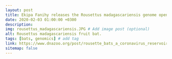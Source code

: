 ```yaml
---
layout: post
title: Ekipa Fanihy releases the Rousettus madagascariensis genome open-access with the DNA Zoo
date: 2020-02-03 01:00:00 +0300
description:  
img: rousettus_madagascariensis.JPG # Add image post (optional)
alt: Rousettus madagascariensis fruit bat.
tags: [bats, genomics] # add tag
link: https://www.dnazoo.org/post/rousette_bats_a_coronavirus_reservoir
sitemap: false
---
```

